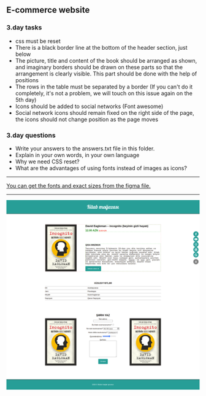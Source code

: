## E-commerce website

### 3.day tasks

* css must be reset
* There is a black border line at the bottom of the header section, just below
* The picture, title and content of the book should be arranged as shown, and imaginary borders should be drawn on these parts so that the arrangement is clearly visible. This part should be done with the help of positions
* The rows in the table must be separated by a border (If you can't do it completely, it's not a problem, we will touch on this issue again on the 5th day)
* Icons should be added to social networks (Font awesome)
* Social network icons should remain fixed on the right side of the page, the icons should not change position as the page moves

### 3.day questions

* Write your answers to the answers.txt file in this folder.
* Explain in your own words, in your own language
* Why we need CSS reset?
* What are the advantages of using fonts instead of images as icons?

<hr>
<a href="https://www.figma.com/file/W2EP5MNgtzc1g1NoSqqOmK/Untitled?node-id=1%3A2">You can get the fonts and exact sizes from the figma file.</a>

<hr>
<img src="./day3.png" alt="">
